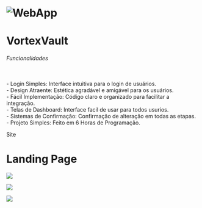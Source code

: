 # ![WebApp](https://i.imgur.com/CGN44AM.png)
# VortexVault

<h6>Funcionalidades</h6>
<br>
- Login Simples: Interface intuitiva para o login de usuários.<br>
- Design Atraente: Estética agradável e amigável para os usuários.<br>
- Fácil Implementação: Código claro e organizado para facilitar a integração.<br>
- Telas de Dashboard: Interface facil de usar para todos usurios.<br>
- Sistemas de Confirmação: Confirmação de alteração em todas as etapas.<br>
- Projeto Simples: Feito em 6 Horas de Programação.<br>

Site

<h1>Landing Page</h1>

![](https://i.imgur.com/dhRhEcm.png)

![](https://i.imgur.com/Ptf4mqO.png)

![](https://i.imgur.com/dwXHi8c.png)

